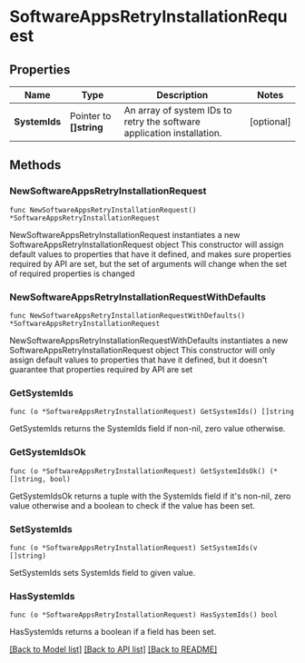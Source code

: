 # SoftwareAppsRetryInstallationRequest

## Properties

Name | Type | Description | Notes
------------ | ------------- | ------------- | -------------
**SystemIds** | Pointer to **[]string** | An array of system IDs to retry the software application installation. | [optional] 

## Methods

### NewSoftwareAppsRetryInstallationRequest

`func NewSoftwareAppsRetryInstallationRequest() *SoftwareAppsRetryInstallationRequest`

NewSoftwareAppsRetryInstallationRequest instantiates a new SoftwareAppsRetryInstallationRequest object
This constructor will assign default values to properties that have it defined,
and makes sure properties required by API are set, but the set of arguments
will change when the set of required properties is changed

### NewSoftwareAppsRetryInstallationRequestWithDefaults

`func NewSoftwareAppsRetryInstallationRequestWithDefaults() *SoftwareAppsRetryInstallationRequest`

NewSoftwareAppsRetryInstallationRequestWithDefaults instantiates a new SoftwareAppsRetryInstallationRequest object
This constructor will only assign default values to properties that have it defined,
but it doesn't guarantee that properties required by API are set

### GetSystemIds

`func (o *SoftwareAppsRetryInstallationRequest) GetSystemIds() []string`

GetSystemIds returns the SystemIds field if non-nil, zero value otherwise.

### GetSystemIdsOk

`func (o *SoftwareAppsRetryInstallationRequest) GetSystemIdsOk() (*[]string, bool)`

GetSystemIdsOk returns a tuple with the SystemIds field if it's non-nil, zero value otherwise
and a boolean to check if the value has been set.

### SetSystemIds

`func (o *SoftwareAppsRetryInstallationRequest) SetSystemIds(v []string)`

SetSystemIds sets SystemIds field to given value.

### HasSystemIds

`func (o *SoftwareAppsRetryInstallationRequest) HasSystemIds() bool`

HasSystemIds returns a boolean if a field has been set.


[[Back to Model list]](../README.md#documentation-for-models) [[Back to API list]](../README.md#documentation-for-api-endpoints) [[Back to README]](../README.md)



